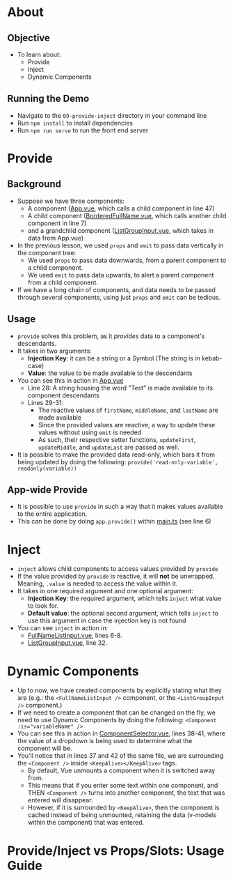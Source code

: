 # About
## Objective
- To learn about:
  - Provide
  - Inject
  - Dynamic Components

## Running the Demo
- Navigate to the `09-provide-inject` directory in your command line
- Run `npm install` to install dependencies
- Run `npm run serve` to run the front end server

# Provide
## Background
- Suppose we have three components:
  - A component ([App.vue](./src/App.vue), which calls a child component in line 47)
  - A child component ([BorderedFullName.vue](./src/components/BorderedFullName.vue), which calls another child component in line 7)
  - and a grandchild component ([ListGroupInput.vue](./src/components/ListGroupInput.vue), which takes in data from App.vue)
- In the previous lesson, we used `props` and `emit` to pass data vertically in the component tree: 
  - We used `props` to pass data downwards, from a parent component to a child component.
  - We used `emit` to pass data upwards, to alert a parent component from a child component.
- If we have a long chain of components, and data needs to be passed through several components, using just `props` and `emit` can be tedious.

## Usage
- `provide` solves this problem, as it *provides* data to a component's descendants.
- It takes in two arguments:
  - **Injection Key**: it can be a string or a Symbol (The string is in kebab-case)
  - **Value**: the value to be made available to the descendants
- You can see this in action in [App.vue](./src/App.vue)
  - Line 28: A string housing the word "Test" is made available to its component descendants
  - Lines 29-31: 
    - The reactive values of `firstName`, `middleName`, and `lastName` are made available
    - Since the provided values are reactive, a way to update these values without using `emit` is needed
    - As such, their respective setter functions, `updateFirst`, `updateMiddle`, and `updateLast` are passed as well.
- It is possible to make the provided data read-only, which bars it from being updated by doing the following: `provide('read-only-variable', readonly(variable))`

## App-wide Provide
- It is possible to use `provide` in such a way that it makes values available to the entire application.
- This can be done by doing `app.provide()` within [main.ts](./src/main.ts) (see line 6)

# Inject
- `inject` allows child components to access values provided by `provide`
- If the value provided by `provide` is reactive, it will **not** be unwrapped. Meaning, `.value` is needed to access the value within it.
- It takes in one required argument and one optional argument:
  - **Injection Key**: the required argument, which tells `inject` what value to look for.
  - **Default value**: the optional second argument, which tells `inject` to use this argument in case the injection key is not found
- You can see `inject` in action in:
  - [FullNameListInput.vue](./src/components/FullNameListInput.vue), lines 6-8.
  - [ListGroupInput.vue](./src/components/ListGroupInput.vue), line 32.

# Dynamic Components
- Up to now, we have created components by explicitly stating what they are (e.g.: the `<FullNameListInput />` component, or the `<ListGroupInput />` component.)
- If we need to create a component that can be changed on the fly, we need to use Dynamic Components by doing the following: `<Component :is="variableName" />`
- You can see this in action in [ComponentSelector.vue](./src/components/ComponentSelector.vue), lines 38-41, where the value of a dropdown is being used to determine what the component will be.
- You'll notice that in lines 37 and 42 of the same file, we are surrounding the `<Component />` inside `<KeepAlive></KeepAlive>` tags.
  - By default, Vue unmounts a component when it is switched away from.
  - This means that if you enter some text within one component, and THEN `<Component />` turns into another component, the text that was entered will disappear.
  - However, if it is surrounded by `<KeepAlive>`, then the component is cached instead of being unmounted, retaining the data (v-models within the component) that was entered.

# Provide/Inject vs Props/Slots: Usage Guide
